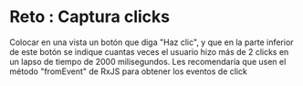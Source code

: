 # Reto : Captura clicks

Colocar en una vista un botón que diga "Haz clic", y que en la parte inferior de este botón se indique cuantas veces el usuario hizo más de 2 clicks en un lapso de tiempo de 2000 milisegundos. Les recomendaría que usen el método "fromEvent" de RxJS para obtener los eventos de click 